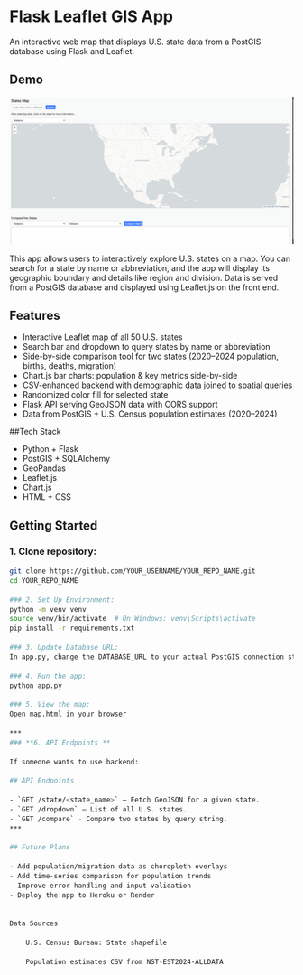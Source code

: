 # Flask Leaflet GIS App
An interactive web map that displays U.S. state data from a PostGIS database using Flask and Leaflet.

## Demo

![App Demo](screenshots/demo.gif)


This app allows users to interactively explore U.S. states on a map. 
You can search for a state by name or abbreviation, and the app will display its geographic boundary and details like region and division. 
Data is served from a PostGIS database and displayed using Leaflet.js on the front end.

## Features

- Interactive Leaflet map of all 50 U.S. states
- Search bar and dropdown to query states by name or abbreviation
- Side-by-side comparison tool for two states (2020–2024 population, births, deaths, migration)
- Chart.js bar charts: population & key metrics side-by-side
- CSV-enhanced backend with demographic data joined to spatial queries
- Randomized color fill for selected state
- Flask API serving GeoJSON data with CORS support
- Data from PostGIS + U.S. Census population estimates (2020–2024)

##Tech Stack

- Python + Flask
- PostGIS + SQLAlchemy
- GeoPandas
- Leaflet.js
- Chart.js
- HTML + CSS 

## Getting Started

### 1. Clone repository: 
```bash
git clone https://github.com/YOUR_USERNAME/YOUR_REPO_NAME.git
cd YOUR_REPO_NAME

### 2. Set Up Environment: 
python -m venv venv
source venv/bin/activate  # On Windows: venv\Scripts\activate
pip install -r requirements.txt

### 3. Update Database URL:
In app.py, change the DATABASE_URL to your actual PostGIS connection string.

### 4. Run the app:
python app.py

### 5. View the map:
Open map.html in your browser

*** 
### **6. API Endpoints **

If someone wants to use backend:

## API Endpoints

- `GET /state/<state_name>` – Fetch GeoJSON for a given state.
- `GET /dropdown` – List of all U.S. states.
- `GET /compare` - Compare two states by query string. 
***

## Future Plans

- Add population/migration data as choropleth overlays
- Add time-series comparison for population trends
- Improve error handling and input validation
- Deploy the app to Heroku or Render


Data Sources

    U.S. Census Bureau: State shapefile

    Population estimates CSV from NST-EST2024-ALLDATA
